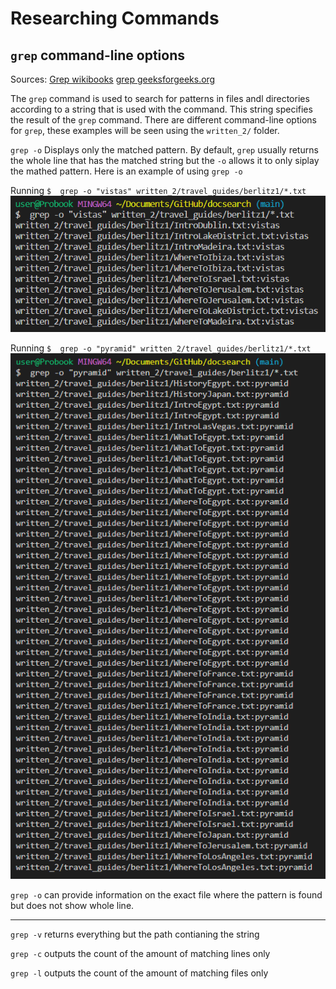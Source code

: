 # Researching Commands

 ## `grep` command-line options
 Sources: [Grep wikibooks](https://en.wikibooks.org/wiki/Grep)
 [grep geeksforgeeks.org](https://www.geeksforgeeks.org/grep-command-in-unixlinux/)
 

The `grep` command is used to search for patterns in files andl directories according to a string that is used with the command. This string specifies the result of the `grep` command. There are different command-line options for `grep`, these examples will be seen using the `written_2/` folder.

`grep -o`
Displays only the matched pattern. By default, `grep` usually returns the whole line that has the matched string but the `-o` allows it to only siplay the mathed pattern. Here is an example of using `grep -o`

Running `$  grep -o "vistas" written_2/travel_guides/berlitz1/*.txt`
![Image](https://github.com/karinnamonzon/lab3Report/blob/main/grepO1.png?raw=true)

Running `$  grep -o "pyramid" written_2/travel_guides/berlitz1/*.txt`
![Image](https://github.com/karinnamonzon/lab3Report/blob/main/grepOpyramid.png?raw=true)

`grep -o` can provide information on the exact file where the pattern is found but does not show whole line.

---

`grep -v`
returns everything but the path contianing the string

`grep -c`
outputs the count of the amount of matching lines only

`grep -l`
outputs the count of the amount of matching files only
